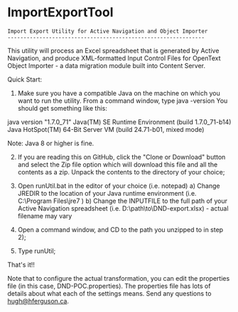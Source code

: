 # ImportExportTool
	Import Export Utility for Active Navigation and Object Importer
	--------------------------------------------------------------
This utility will process an Excel spreadsheet that is generated by Active Navigation, and produce XML-formatted Input Control Files for  OpenText Object Importer - a data migration module built into Content Server.

Quick Start:
1) Make sure you have a compatible Java on the machine on which you want to run the utility. From a command window, type java -version
You should get something like this:

java version "1.7.0_71"
Java(TM) SE Runtime Environment (build 1.7.0_71-b14)
Java HotSpot(TM) 64-Bit Server VM (build 24.71-b01, mixed mode)

Note: Java 8 or higher is fine.

2) If you are reading this on GitHub, click the "Clone or Download" button and select the Zip file option which will download this file and all the contents as a zip.  Unpack the contents to the directory of your choice;

3) Open runUtil.bat in the editor of your choice (i.e. notepad)
	a) Change JREDIR to the location of your Java runtime environment (i.e. C:\Program Files\jre7 )
	b) Change the INPUTFILE to the full path of your Active Navigation spreadsheet (i.e. D:\path\to\DND-export.xlsx) - actual filename may vary
	
3) Open a command window, and CD to the path you unzipped to in step 2);

4) Type runUtil;

That's it!!

Note that to configure the actual transformation, you can edit the properties file (in this case, DND-POC.properties). The properties
file has lots of details about what each of the settings means. Send any questions to hugh@hferguson.ca.

